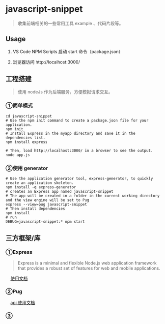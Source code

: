# javascript-snippet

> 收集前端相关的一些常用工具 example 、代码片段等。

## Usage

1.  VS Code NPM Scripts 启动 start 命令（package.json）

2.  浏览器访问 http://localhost:3000/

## 工程搭建

> 使用 nodeJs 作为后端服务，方便模拟请求交互。

### ①简单模式

```shell
cd javascript-snippet
# Use the npm init command to create a package.json file for your application.
npm init
# Install Express in the myapp directory and save it in the dependencies list.
npm install express

# Then, load http://localhost:3000/ in a browser to see the output.
node app.js
```

### ②使用 generator

```shell
# Use the application generator tool, express-generator, to quickly create an application skeleton.
npm install -g express-generator
# creates an Express app named javascript-snippet
# The app will be created in a folder in the current working directory and the view engine will be set to Pug
express --view=pug javascript-snippet
# Then install dependencies
npm install
# run
DEBUG=javascript-snippet:* npm start
```

## 三方框架/库

### ①Express

> Express is a minimal and flexible Node.js web application framework that provides a robust set of features for web and mobile applications.

    [使用文档](http://expressjs.com/en/starter/static-files.html)

### ②Pug

    [api 使用文档](https://pugjs.org/api/getting-started.html)

### ③

